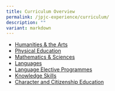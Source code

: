 ```yaml
---
title: Curriculum Overview
permalink: /jpjc-experience/curriculum/
description: ""
variant: markdown
---
```

<ul>
	<li><a href="/humanities-and-the-arts/">Humanities &amp; the Arts</a></li>
	<li><a href="/physical-education/">Physical Education</a></li>
	<li><a href="/mathematics-and-sciences/">Mathematics &amp; Sciences</a></li>
	<li><a href="/languages/">Languages</a></li>
	<li><a href="/language-elective-programmes/">Language Elective Programmes</a></li>
	<li><a href="/knowledge-skills/">Knowledge Skills</a></li>
<li><a href="/character-and-citizenship-education/">Character and Citizenship Education</a></li></ul>